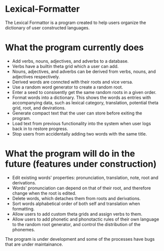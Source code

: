 # Lexical-Formatter

The Lexical Formattor is a program created to help users organize the dictionary of user constructed languages.

# What the program currently does

- Add verbs, nouns, adjectives, and adverbs to a database.
- Verbs have a builtin theta grid which a user can add.
- Nouns, adjectives, and adverbs can be derived from verbs, nouns, and adjectives respectively.
- Derived words are conncted with their roots and vice versa.
- Use a random word generator to create a random root.
- Enter a seed to consisently get the same random roots in a given order.
- Format words into a dictionary. This shows the words as entries with accompanying data, such as lexical category, translation, potential theta grid, root, and devirations.
- Generate compact text that the user can store before exiting the program.
- Load text from previous functionality into the system when user logs back in to restore progress.
- Stop users from accidentally adding two words with the same title.

# What the program will do in the future (features under construction)

- Edit existing words' properties: pronunciation, translation, note, root and derivations.
- Words' pronunciation can depend on that of their root, and therefore change when the root is edited.
- Delete words, which detaches them from roots and derivations.
- Sort words alphabetical order of both self and translation when formatting.
- Allow users to add custom theta grids and assign verbs to them.
- Allow users to add phonetic and phonotactic rules of their own language to the random root generator, and control the distribution of the phonemes.

The program is under development and some of the processes have bugs that are under maintainance.
